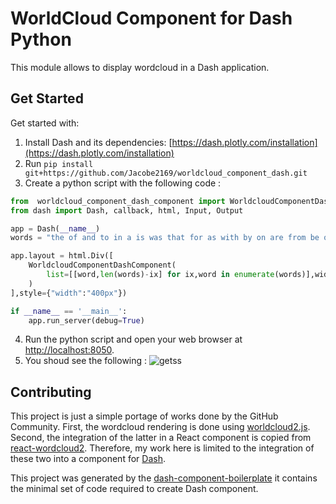 # WorldCloud Component for Dash Python

This module allows to display wordcloud in a Dash application.

## Get Started

Get started with:

1. Install Dash and its dependencies: [https://dash.plotly.com/installation](https://dash.plotly.com/installation)
2. Run `pip install git+https://github.com/Jacobe2169/worldcloud_component_dash.git`
3. Create a python script with the following code : 

```python
from  worldcloud_component_dash_component import WorldcloudComponentDashComponent
from dash import Dash, callback, html, Input, Output

app = Dash(__name__)
words = "the of and to in a is was that for as with by on are from be or his were it an at not which have he had this has also their but one can its on the other been more they used first all two citation than into would only time who most may such some many when after between over these her about there use no them new him will out during made both then often so any being such as where number could main p. through system people known each while if called convert same later three because well work before the same under part very different became year did large example several city early until much government found own since she even form power do those around state including set high life against second century within world still end using small name what now usually American without however began like as well area make common the most water United States another way due must long less four death said film order due to back public does left based few become known as s given country major British place group considered among game point used to period support war music down million important systems control should took day family language last original result political line members case as well as see single just process along similar take following we although countries right either times areas published the other local include population never data home every various the time".split()

app.layout = html.Div([
    WorldcloudComponentDashComponent(
        list=[[word,len(words)-ix] for ix,word in enumerate(words)],width=800,height=800,weightFactor=1
    )
],style={"width":"400px"})

if __name__ == '__main__':
    app.run_server(debug=True)
```

 4. Run the python script and open your web browser at [http://localhost:8050](http://localhost:80500).
 5. You shoud see the following :
![getss](resources/get_started_image.png)


## Contributing


This project is just a simple portage of works done by the GitHub Community. First, the wordcloud rendering is done using [worldcloud2.js](https://github.com/timdream/wordcloud2.js). Second, the integration of the latter in a React component is copied from [react-wordcloud2](https://github.com/Tarabyte/react-wordcloud2). Therefore, my work here is limited to the integration of these two into a component for [Dash](https://dash.plotly.com).

This project was generated by the [dash-component-boilerplate](https://github.com/plotly/dash-component-boilerplate) it contains the minimal set of code required to create Dash component.

